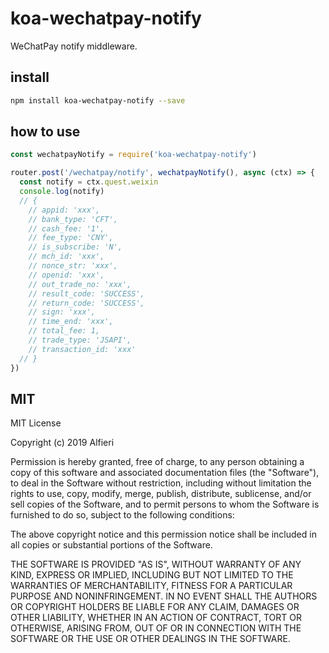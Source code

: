 # koa-wechatpay-notify
WeChatPay notify middleware.

## install

```bash
npm install koa-wechatpay-notify --save
```

## how to use

```javascript
const wechatpayNotify = require('koa-wechatpay-notify')

router.post('/wechatpay/notify', wechatpayNotify(), async (ctx) => {
  const notify = ctx.quest.weixin
  console.log(notify)
  // {
    // appid: 'xxx',
    // bank_type: 'CFT',
    // cash_fee: '1',
    // fee_type: 'CNY',
    // is_subscribe: 'N',
    // mch_id: 'xxx',
    // nonce_str: 'xxx',
    // openid: 'xxx',
    // out_trade_no: 'xxx',
    // result_code: 'SUCCESS',
    // return_code: 'SUCCESS',
    // sign: 'xxx',
    // time_end: 'xxx',
    // total_fee: 1,
    // trade_type: 'JSAPI',
    // transaction_id: 'xxx'
  // }
})
```

## MIT

MIT License

Copyright (c) 2019 Alfieri

Permission is hereby granted, free of charge, to any person obtaining a copy
of this software and associated documentation files (the "Software"), to deal
in the Software without restriction, including without limitation the rights
to use, copy, modify, merge, publish, distribute, sublicense, and/or sell
copies of the Software, and to permit persons to whom the Software is
furnished to do so, subject to the following conditions:

The above copyright notice and this permission notice shall be included in all
copies or substantial portions of the Software.

THE SOFTWARE IS PROVIDED "AS IS", WITHOUT WARRANTY OF ANY KIND, EXPRESS OR
IMPLIED, INCLUDING BUT NOT LIMITED TO THE WARRANTIES OF MERCHANTABILITY,
FITNESS FOR A PARTICULAR PURPOSE AND NONINFRINGEMENT. IN NO EVENT SHALL THE
AUTHORS OR COPYRIGHT HOLDERS BE LIABLE FOR ANY CLAIM, DAMAGES OR OTHER
LIABILITY, WHETHER IN AN ACTION OF CONTRACT, TORT OR OTHERWISE, ARISING FROM,
OUT OF OR IN CONNECTION WITH THE SOFTWARE OR THE USE OR OTHER DEALINGS IN THE
SOFTWARE.
